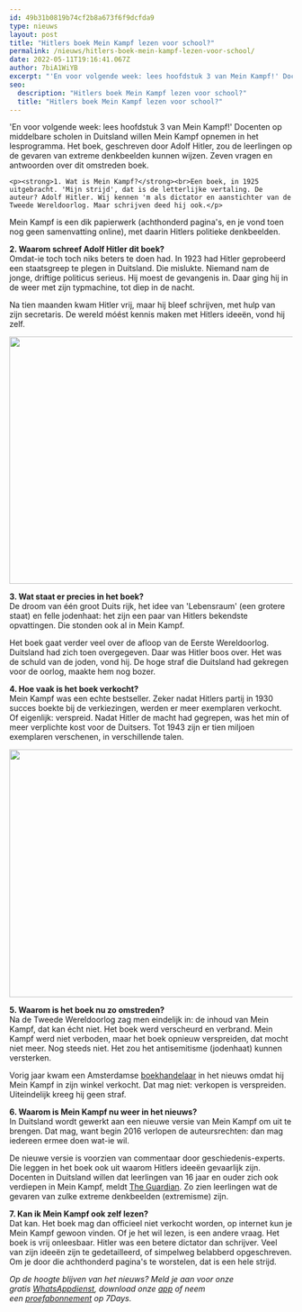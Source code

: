 ```yaml
---
id: 49b31b0819b74cf2b8a673f6f9dcfda9
type: nieuws
layout: post
title: "Hitlers boek Mein Kampf lezen voor school?"
permalink: /nieuws/hitlers-boek-mein-kampf-lezen-voor-school/
date: 2022-05-11T19:16:41.067Z
author: 7biA1WiYB
excerpt: "'En voor volgende week: lees hoofdstuk 3 van Mein Kampf!' Docenten op middelbare scholen in Duitsland willen Mein Kampf opnemen in het lesprogramma. Het boek, geschreven door Adolf Hitler, zou de leerlingen op de gevaren van extreme denkbeelden kunnen wijzen. Zeven vragen en antwoorden over dit omstreden boek.  "
seo:
  description: "Hitlers boek Mein Kampf lezen voor school?"
  title: "Hitlers boek Mein Kampf lezen voor school?"
---
```

'En voor volgende week: lees hoofdstuk 3 van Mein Kampf!' Docenten op middelbare scholen in Duitsland willen Mein Kampf opnemen in het lesprogramma. Het boek, geschreven door Adolf Hitler, zou de leerlingen op de gevaren van extreme denkbeelden kunnen wijzen. Zeven vragen en antwoorden over dit omstreden boek.  

    <p><strong>1. Wat is Mein Kampf?</strong><br>Een boek, in 1925 uitgebracht. 'Mijn strijd', dat is de letterlijke vertaling. De auteur? Adolf Hitler. Wij kennen 'm als dictator en aanstichter van de Tweede Wereldoorlog. Maar schrijven deed hij ook.</p>
<p>Mein Kampf is een dik papierwerk (achthonderd pagina's, en je vond toen nog geen samenvatting online), met daarin Hitlers politieke denkbeelden.</p>
<p><strong>2. Waarom schreef Adolf Hitler dit boek?</strong><br>Omdat-ie toch toch niks beters te doen had. In 1923 had Hitler geprobeerd een staatsgreep te plegen in Duitsland. Die mislukte. Niemand nam de jonge, driftige politicus serieus. Hij moest de gevangenis in. Daar ging hij in de weer met zijn typmachine, tot diep in de nacht.</p>
<p>Na tien maanden kwam Hitler vrij, maar hij bleef schrijven, met hulp van zijn secretaris. De wereld móést kennis maken met Hitlers ideeën, vond hij zelf.</p>
<p><div class="media media-element-container media-default"><div id="file-14606" class="file file-image file-image-jpeg">

        
  
  <div class="content">
    <img title="Beeld: Flickr / Damian Entwistle" height="439" width="964" class="media-element file-default" src="https://7dagen.netlify.app/sites/default/files/meinkampf1_0.jpg" alt="">  </div>

  
</div>
</div>
<p><strong>3. Wat staat er precies in het boek?</strong><br>De droom van één groot Duits rijk, het idee van 'Lebensraum' (een grotere staat) en felle jodenhaat: het zijn een paar van Hitlers bekendste opvattingen. Die stonden ook al in Mein Kampf.</p>
<p>Het boek gaat verder veel over de afloop van de Eerste Wereldoorlog. Duitsland had zich toen overgegeven. Daar was Hitler boos over. Het was de schuld van de joden, vond hij. De hoge straf die Duitsland had gekregen voor de oorlog, maakte hem nog bozer.</p>
<p><strong>4. Hoe vaak is het boek verkocht?</strong><br>Mein Kampf was een echte bestseller. Zeker nadat Hitlers partij in 1930 succes boekte bij de verkiezingen, werden er meer exemplaren verkocht. Of eigenlijk: verspreid. Nadat Hitler de macht had gegrepen, was het min of meer verplichte kost voor de Duitsers. Tot 1943 zijn er tien miljoen exemplaren verschenen, in verschillende talen.</p>
<p><div class="media media-element-container media-default"><div id="file-14608" class="file file-image file-image-jpeg">

        
  
  <div class="content">
    <img title="Beeld: ANP" height="440" width="964" class="media-element file-default" src="https://7dagen.netlify.app/sites/default/files/meinkampf3.jpg" alt="">  </div>

  
</div>
</div>
<p><strong>5. Waarom is het boek nu zo omstreden?</strong><br>Na de Tweede Wereldoorlog zag men eindelijk in: de inhoud van Mein Kampf, dat kan écht niet. Het boek werd verscheurd en verbrand. Mein Kampf werd niet verboden, maar het boek opnieuw verspreiden, dat mocht niet meer. Nog steeds niet. Het zou het antisemitisme (jodenhaat) kunnen versterken.</p>
<p>Vorig jaar kwam een Amsterdamse <a href="http://www.nu.nl/cultuur-overig/4057569/galeriehouder-van-eyk-vindt-commotie-mein-kampf-belachelijk.html" target="_blank">boekhandelaar</a> in het nieuws omdat hij Mein Kampf in zijn winkel verkocht. Dat mag niet: verkopen is verspreiden. Uiteindelijk kreeg hij geen straf.</p>
<p><strong>6. Waarom is Mein Kampf nu weer in het nieuws?</strong><br>In Duitsland wordt gewerkt aan een nieuwe versie van Mein Kampf om uit te brengen. Dat mag, want begin 2016 verlopen de auteursrechten: dan mag iedereen ermee doen wat-ie wil.</p>
<p>De nieuwe versie is voorzien van commentaar door geschiedenis-experts. Die leggen in het boek ook uit waarom Hitlers ideeën gevaarlijk zijn. Docenten in Duitsland willen dat leerlingen van 16 jaar en ouder zich ook verdiepen in Mein Kampf, meldt <a href="http://www.theguardian.com/world/2015/dec/19/bring-mein-kampf-into-schools-tackle-extremism-german-teachers">The Guardian</a>. Zo zien leerlingen wat de gevaren van zulke extreme denkbeelden (extremisme) zijn. </p>
<p><strong>7. Kan ik Mein Kampf ook zelf lezen?</strong><br>Dat kan. Het boek mag dan officieel niet verkocht worden, op internet kun je Mein Kampf gewoon vinden. Of je het wil lezen, is een andere vraag. Het boek is vrij onleesbaar. Hitler was een betere dictator dan schrijver. Veel van zijn ideeën zijn te gedetailleerd, of simpelweg belabberd opgeschreven. Om je door die achthonderd pagina's te worstelen, dat is een hele strijd.</p>
<p><em>Op de hoogte blijven van het nieuws? Meld je aan voor onze gratis <a href="https://7dagen.netlify.app/whatsapp" target="_blank">WhatsAppdienst</a>, download onze <a href="https://7dagen.netlify.app/app">app</a> of neem een <a href="https://abonneren.sevendays.nl/abonneren/abonnementen">proefabonnement</a> op 7Days.</em></p>  
